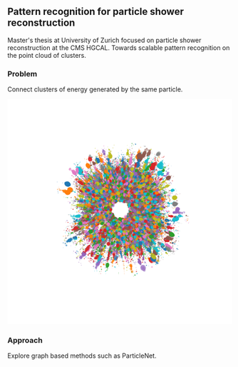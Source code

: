 ## Pattern recognition for particle shower reconstruction

Master's thesis at University of Zurich focused on particle shower reconstruction at the CMS HGCAL.
Towards scalable pattern recognition on the point cloud of clusters.

### Problem

Connect clusters of energy generated by the same particle.

![](./figures/donut_50e_front.png)

### Approach

Explore graph based methods such as ParticleNet.

